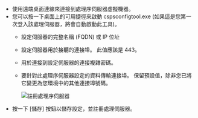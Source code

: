 * 使用遠端桌面連線來連接到處理序伺服器虛擬機器。
* 您可以按一下桌面上的可用捷徑來啟動 cspsconfigtool.exe (如果這是您第一次登入該處理伺服器，將會自動啟動此工具)。
  - 設定伺服器的完整名稱 (FQDN) 或 IP 位址
  - 設定伺服器用於接聽的連接埠。 此值應該是 443。
  - 用於連接到設定伺服器的連接複雜密碼。
  - 要針對此處理序伺服器設定的資料傳輸連接埠。 保留預設值，除非您已將它變更為您環境中的其他連接埠號碼。

    ![註冊處理序伺服器](./media/site-recovery-vmware-register-process-server/register-ps.png)
* 按一下 [儲存] 按鈕以儲存設定，並註冊處理伺服器。
